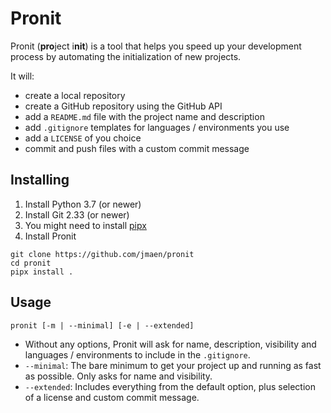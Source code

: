# Pronit
Pronit (**pro**ject i**nit**) is a tool that helps you speed up your development process by automating the initialization of new projects.

It will:
- create a local repository
- create a GitHub repository using the GitHub API
- add a `README.md` file with the project name and description
- add `.gitignore` templates for languages / environments you use
- add a `LICENSE` of you choice
- commit and push files with a custom commit message

## Installing
1. Install Python 3.7 (or newer)
2. Install Git 2.33 (or newer)
3. You might need to install [pipx](https://github.com/pypa/pipx#install-pipx)
4. Install Pronit
```
git clone https://github.com/jmaen/pronit
cd pronit
pipx install .
```

## Usage
```
pronit [-m | --minimal] [-e | --extended]
```

- Without any options, Pronit will ask for name, description, visibility and languages / environments to include in the `.gitignore`.
- `--minimal`:
The bare minimum to get your project up and running as fast as possible. Only asks for name and visibility.
- `--extended`:
Includes everything from the default option, plus selection of a license and custom commit message.

